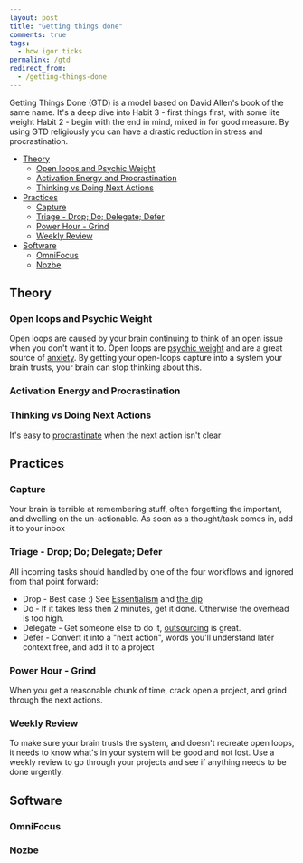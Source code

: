 ```yaml
---
layout: post
title: "Getting things done"
comments: true
tags:
  - how igor ticks
permalink: /gtd
redirect_from:
  - /getting-things-done
---
```


Getting Things Done (GTD) is a model based on David Allen's book of the same name. It's a deep dive into Habit 3 - first things first, with some lite weight Habit 2 - begin with the end in mind, mixed in for good measure. By using GTD religiously you can have a drastic reduction in stress and procrastination.

<!-- prettier-ignore-start -->
<!-- vim-markdown-toc GFM -->

- [Theory](#theory)
    - [Open loops and Psychic Weight](#open-loops-and-psychic-weight)
    - [Activation Energy and Procrastination](#activation-energy-and-procrastination)
    - [Thinking vs Doing Next Actions](#thinking-vs-doing-next-actions)
- [Practices](#practices)
    - [Capture](#capture)
    - [Triage - Drop; Do; Delegate; Defer](#triage---drop-do-delegate-defer)
    - [Power Hour - Grind](#power-hour---grind)
    - [Weekly Review](#weekly-review)
- [Software](#software)
    - [OmniFocus](#omnifocus)
    - [Nozbe](#nozbe)

<!-- vim-markdown-toc -->
<!-- prettier-ignore-end -->

## Theory

### Open loops and Psychic Weight

Open loops are caused by your brain continuing to think of an open issue when you don't want it to. Open loops are [psychic weight](/psychic-weight) and are a great source of [anxiety](/anxiety). By getting your open-loops capture into a system your brain trusts, your brain can stop thinking about this.

### Activation Energy and Procrastination

### Thinking vs Doing Next Actions

It's easy to [procrastinate](/procrastinate) when the next action isn't clear

## Practices

### Capture

Your brain is terrible at remembering stuff, often forgetting the important, and dwelling on the un-actionable. As soon as a thought/task comes in, add it to your inbox

### Triage - Drop; Do; Delegate; Defer

All incoming tasks should handled by one of the four workflows and ignored from that point forward:

- Drop - Best case :) See [Essentialism](/essentialism) and [the dip](/dip)
- Do - If it takes less then 2 minutes, get it done. Otherwise the overhead is too high.
- Delegate - Get someone else to do it, [outsourcing](/outsourcing) is great.
- Defer - Convert it into a "next action", words you'll understand later context free, and add it to a project

### Power Hour - Grind

When you get a reasonable chunk of time, crack open a project, and grind through the next actions.

### Weekly Review

To make sure your brain trusts the system, and doesn't recreate open loops, it needs to know what's in your system will be good and not lost. Use a weekly review to go through your projects and see if anything needs to be done urgently.

## Software

### OmniFocus

### Nozbe
